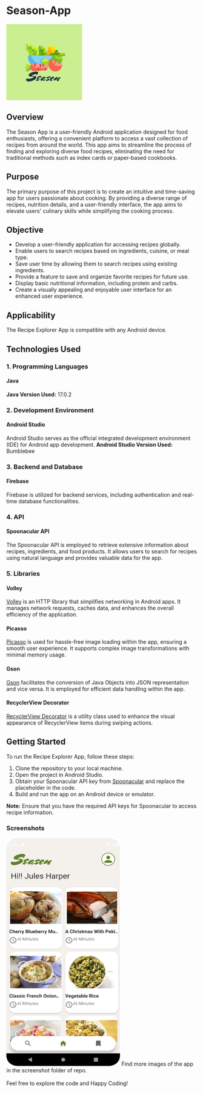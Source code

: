 # Season-App

![App Logo](https://github.com/dididip/Season-App/blob/main/Screenshots/season%20app%20logo.png)

## Overview
The Season App is a user-friendly Android application designed for food enthusiasts, offering a convenient platform to access a vast collection of recipes from around the world. This app aims to streamline the process of finding and exploring diverse food recipes, eliminating the need for traditional methods such as index cards or paper-based cookbooks.

## Purpose
The primary purpose of this project is to create an intuitive and time-saving app for users passionate about cooking. By providing a diverse range of recipes, nutrition details, and a user-friendly interface, the app aims to elevate users' culinary skills while simplifying the cooking process.

## Objective
- Develop a user-friendly application for accessing recipes globally.
- Enable users to search recipes based on ingredients, cuisine, or meal type.
- Save user time by allowing them to search recipes using existing ingredients.
- Provide a feature to save and organize favorite recipes for future use.
- Display basic nutritional information, including protein and carbs.
- Create a visually appealing and enjoyable user interface for an enhanced user experience.

## Applicability
The Recipe Explorer App is compatible with any Android device.

## Technologies Used
### 1. Programming Languages
#### Java
**Java Version Used:** 17.0.2

### 2. Development Environment
#### Android Studio
Android Studio serves as the official integrated development environment (IDE) for Android app development. 
**Android Studio Version Used:** Bumblebee

### 3. Backend and Database
#### Firebase
Firebase is utilized for backend services, including authentication and real-time database functionalities. 

### 4. API
#### Spoonacular API
The Spoonacular API is employed to retrieve extensive information about recipes, ingredients, and food products. It allows users to search for recipes using natural language and provides valuable data for the app.

### 5. Libraries
#### Volley
[Volley](https://google.github.io/volley/) is an HTTP library that simplifies networking in Android apps. It manages network requests, caches data, and enhances the overall efficiency of the application.
#### Picasso
[Picasso](https://square.github.io/picasso/) is used for hassle-free image loading within the app, ensuring a smooth user experience. It supports complex image transformations with minimal memory usage.
#### Gson
[Gson](https://github.com/google/gson) facilitates the conversion of Java Objects into JSON representation and vice versa. It is employed for efficient data handling within the app.
#### RecyclerView Decorator
[RecyclerView Decorator](https://github.com/xabaras/RecyclerViewSwipeDecorator) is a utility class used to enhance the visual appearance of RecyclerView items during swiping actions.

## Getting Started

To run the Recipe Explorer App, follow these steps:

1. Clone the repository to your local machine.
2. Open the project in Android Studio.
3. Obtain your Spoonacular API key from [Spoonacular](https://spoonacular.com/food-api) and replace the placeholder in the code.
4. Build and run the app on an Android device or emulator.

**Note:** Ensure that you have the required API keys for Spoonacular to access recipe information.

### Screenshots
<img src="https://github.com/dididip/Season-App/blob/main/Screenshots/homeActivity.png" width="300" height= "600">
Find more images of the app in the screenshot folder of repo.
<br/><br/>
Feel free to explore the code and Happy Coding!
